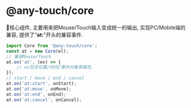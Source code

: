 # @any-touch/core
🤖核心组件, 主要用来把Mouse/Touch输入变成统一的输出, 实现PC/Mobile端的兼容, 提供了"**at:**"开头的兼容事件.

```javascript
import Core from '@any-touch/core';
const at = new Core(el);
// 兼容Mouse/Touch
at.on('at', (ev) => {
    // ev包含位置/时间/事件对象等属性.
});
// start / move / end / cancel
at.on('at:start', onStart);
at.on('at:move', onMove);
at.on('at:end', onEnd);
at.on('at:cancel', onCancel);
```